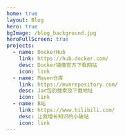 ```yaml
---
home: true
layout: Blog
hero: true
bgImage: /blog_background.jpg
heroFullScreen: true
projects:
  - name: DockerHub
    link: https://hub.docker.com/
    desc: Docker镜像官方下载网站
    icon: link
  - name: Maven仓库
    link: https://mvnrepository.com/
    desc: Jar包的搜索及下载地址
    icon: link
  - name: B站
    link: https://www.bilibili.com/
    desc: 让我增长知识的小破站
    icon: link
---
```

